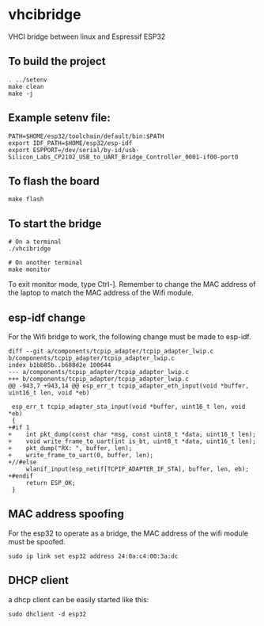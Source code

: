 # vhcibridge
VHCI bridge between linux and Espressif ESP32

## To build the project
```
. ../setenv
make clean
make -j
```
## Example setenv file:
```
PATH=$HOME/esp32/toolchain/default/bin:$PATH
export IDF_PATH=$HOME/esp32/esp-idf
export ESPPORT=/dev/serial/by-id/usb-Silicon_Labs_CP2102_USB_to_UART_Bridge_Controller_0001-if00-port0
```

## To flash the board
```
make flash
```

## To start the bridge
```
# On a terminal
./vhcibridge

# On another terminal
make monitor
```
To exit monitor mode, type Ctrl-].
Remember to change the MAC address of the laptop to match the MAC address of the Wifi module.

## esp-idf change
For the Wifi bridge to work, the following change must be made to esp-idf.
```
diff --git a/components/tcpip_adapter/tcpip_adapter_lwip.c b/components/tcpip_adapter/tcpip_adapter_lwip.c
index b1bb85b..b688d2e 100644
--- a/components/tcpip_adapter/tcpip_adapter_lwip.c
+++ b/components/tcpip_adapter/tcpip_adapter_lwip.c
@@ -943,7 +943,14 @@ esp_err_t tcpip_adapter_eth_input(void *buffer, uint16_t len, void *eb)
 
 esp_err_t tcpip_adapter_sta_input(void *buffer, uint16_t len, void *eb)
 {
+#if 1
+    int pkt_dump(const char *msg, const uint8_t *data, uint16_t len);
+    void write_frame_to_uart(int is_bt, uint8_t *data, uint16_t len);
+    pkt_dump("RX: ", buffer, len);
+    write_frame_to_uart(0, buffer, len);
+//#else
     wlanif_input(esp_netif[TCPIP_ADAPTER_IF_STA], buffer, len, eb);
+#endif
     return ESP_OK;
 }
```

## MAC address spoofing
For the esp32 to operate as a bridge, the MAC address of the wifi module must be spoofed.
```
sudo ip link set esp32 address 24:0a:c4:00:3a:dc
```

## DHCP client
a dhcp client can be easily started like this:
```
sudo dhclient -d esp32
```
